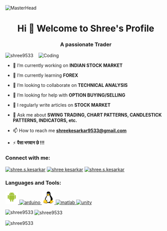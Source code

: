 ![MasterHead](https://images.axios.com/xZxRe3Wn_XMfYm5sCalZuwX9Mc8=/0x0:1920x1080/1920x1080/2020/06/09/1591702479502.gif)
<h1 align="center">Hi 👋 Welcome to Shree's Profile</h1>
<h3 align="center">A passionate Trader</h3>
<img align="right" alt="Coding" width="400" src="https://cdn.dribbble.com/users/1162077/screenshots/3848914/programmer.gif">

<p align="left"> <img src="https://komarev.com/ghpvc/?username=shree9533&label=Profile%20views&color=0e75b6&style=flat" alt="shree9533" /> </p>

- 🔭 I’m currently working on **INDIAN STOCK MARKET**

- 🌱 I’m currently learning **FOREX**

- 👯 I’m looking to collaborate on **TECHNICAL ANALYSIS**

- 🤝 I’m looking for help with **OPTION BUYING/SELLING**

- 📝 I regularly write articles on **STOCK MARKET**

- 💬 Ask me about **SWING TRADING, CHART PATTERNS, CANDLESTICK PATTERNS, INDICATORS, etc.**

- 📫 How to reach me **shreekesarkar9533@gmail.com**

- ⚡ **पैसा भगवान छे !!!**

<h3 align="left">Connect with me:</h3>
<p align="left">
<a href="https://linkedin.com/in/shree kesarkar" target="blank"><img align="center" src="https://raw.githubusercontent.com/rahuldkjain/github-profile-readme-generator/master/src/images/icons/Social/linked-in-alt.svg" alt="shree.s.kesarkar" height="30" width="40" /></a>
<a href="https://fb.com/shree kesarkar" target="blank"><img align="center" src="https://raw.githubusercontent.com/rahuldkjain/github-profile-readme-generator/master/src/images/icons/Social/facebook.svg" alt="shree kesarkar" height="30" width="40" /></a>
<a href="https://instagram.com/shree.s.kesarkar" target="blank"><img align="center" src="https://raw.githubusercontent.com/rahuldkjain/github-profile-readme-generator/master/src/images/icons/Social/instagram.svg" alt="shree.s.kesarkar" height="30" width="40" /></a>
</p>

<h3 align="left">Languages and Tools:</h3>
<p align="left"> <a href="https://developer.android.com" target="_blank" rel="noreferrer"> <img src="https://raw.githubusercontent.com/devicons/devicon/master/icons/android/android-original-wordmark.svg" alt="android" width="40" height="40"/> </a> <a href="https://www.arduino.cc/" target="_blank" rel="noreferrer"> <img src="https://cdn.worldvectorlogo.com/logos/arduino-1.svg" alt="arduino" width="40" height="40"/> </a> <a href="https://www.linux.org/" target="_blank" rel="noreferrer"> <img src="https://raw.githubusercontent.com/devicons/devicon/master/icons/linux/linux-original.svg" alt="linux" width="40" height="40"/> </a> <a href="https://www.mathworks.com/" target="_blank" rel="noreferrer"> <img src="https://upload.wikimedia.org/wikipedia/commons/2/21/Matlab_Logo.png" alt="matlab" width="40" height="40"/> </a> <a href="https://unity.com/" target="_blank" rel="noreferrer"> <img src="https://www.vectorlogo.zone/logos/unity3d/unity3d-icon.svg" alt="unity" width="40" height="40"/> </a> </p>

<p><img align="left" src="https://github-readme-stats.vercel.app/api/top-langs?username=shree9533&show_icons=true&locale=en&layout=compact" alt="shree9533" /></p>

<p>&nbsp;<img align="center" src="https://github-readme-stats.vercel.app/api?username=shree9533&show_icons=true&locale=en" alt="shree9533" /></p>

<p><img align="center" src="https://github-readme-streak-stats.herokuapp.com/?user=shree9533&" alt="shree9533" /></p>
